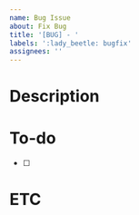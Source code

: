 ```yaml
---
name: Bug Issue
about: Fix Bug
title: '[BUG] - '
labels: ':lady_beetle: bugfix'
assignees: ''
---
```


# Description

# To-do

- [ ]

# ETC

